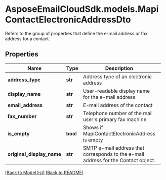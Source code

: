 # AsposeEmailCloudSdk.models.MapiContactElectronicAddressDto

Refers to the group of properties that define the e-mail address or fax address for a contact.             

## Properties
Name | Type | Description | Notes
------------ | ------------- | ------------- | -------------
**address_type** |**str** |Address type of an electronic address |[optional] 
**display_name** |**str** |User-readable display name for the e-mail address |[optional] 
**email_address** |**str** |E-mail address of the contact |[optional] 
**fax_number** |**str** |Telephone number of the mail user&#39;s primary fax machine |[optional] 
**is_empty** |**bool** |Shows if MapiContactElectronicAddress is empty |
**original_display_name** |**str** |SMTP e-mail address that corresponds to the e-mail address for the Contact object. |[optional] 




[[Back to Model list]](Models.md) [[Back to README]](README.md)

